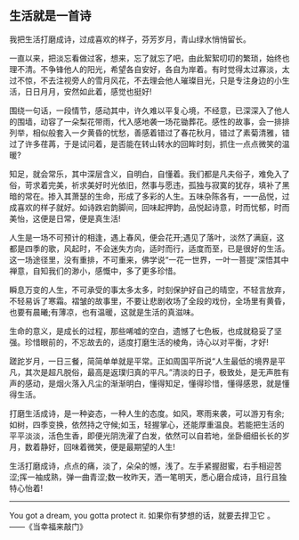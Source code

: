 <h2>生活就是一首诗</h2>

我把生活打磨成诗，过成喜欢的样子，芬芳岁月，青山绿水悄悄留长。

一直以来，把淡忘看做过客，想来，忘了就忘了吧，由此絮絮叨叨的繁琐，始终也理不清。不争锋他人的阳光，希望各自安好，各自为岸着。有时觉得太过寡淡，太过不惊，不去注视旁人的雪月风花，不去理会他人璀璨目光，只是专注身边的小生活，日日月月，安然如此着，感觉也挺好!

围绕一句话，一段情节，感动其中，许久难以平复心境，不经意，已深深入了他人的围墙，动容了一朵梨花带雨，代入感地袭一场花锄葬花。感性的故事，会一排排列举，相似般套入一夕黄昏的忧愁，善感着错过了春花秋月，错过了素菊清雅，错过了许多荏苒，于是试问着，是否能在转山转水的回眸时刻，抓住一点点微笑的温暖?

知足，就会常乐，其中深层含义，自明白，自懂着。我们都是凡夫俗子，难免入了俗，苛求着完美，祈求美好时光依旧，然事与愿违，孤独与寂寞的犹存，填补了黑暗的常在。掺入其萧瑟的生命，形成了多彩的人生。五味杂陈各有，一一品悦，过成喜欢的样子就好。如诗跌宕韵脚间，回味起押韵，品悦起诗意，时而忧郁，时而美怡，这便是日常，便是真生活!

人生是一场不可预计的相逢，遇上春风，便会花开;遇见了落叶，淡然了满庭，这都是四季的歌，风起时，不会迷失方向，适时而行，适度而至，已是很好的生活。这一场途径里，没有重排，不可重来，佛学说“一花一世界，一叶一菩提”深悟其中禅意，自知我们的渺小，感慨中，多了更多珍惜。

瞬息万变的人生，不可承受的事太多太多，时刻保护好自己的晴空，不轻言放弃，不轻易诉了寒霜。褶皱的故事里，不要让悲剧收场了全段的戏份，全场里有黄昏，也要有晨曦;有薄凉，也有温暖，这就是生活的真滋味。

生命的意义，是成长的过程，那些唏嘘的空白，遗憾了七色板，也成就稳妥了坚强。珍惜眼前的，不忘故去的，适度打磨生活的棱角，诗心以对平衡，才好!

蹉跎岁月，一日三餐，简简单单就是平常。正如周国平所说“人生最低的境界是平凡，其次是超凡脱俗，最高是返璞归真的平凡。”清淡的日子，极致处，是无声胜有声的感动，是烟火落入凡尘的渐渐明白，懂得知足，懂得珍惜，懂得感恩，就是懂得生活。

打磨生活成诗，是一种姿态，一种人生的态度。如风，寒雨来袭，可以游刃有余;如树，四季变换，依然持之守候;如玉，轻握掌心，还能厚重温良。若能把生活的平平淡淡，活色生香，即便光阴洗濯了白发，依然可以自若地，坐卧细细长长的岁月，数着静好，回味着微笑，便是最期望的人生!

生活打磨成诗，点点的痛，淡了，朵朵的憾，浅了。左手紧握甜蜜，右手相迎苦涩;挥一袖成熟，弹一曲青涩;数一枚昨天，洒一笔明天，悉心磨合成诗，且行且独特心怡着!

-------------------------------------------------------------------------------------------------------------------------------------------
You got a dream, you gotta protect it. 
如果你有梦想的话，就要去捍卫它 。 ——《当幸福来敲门》
